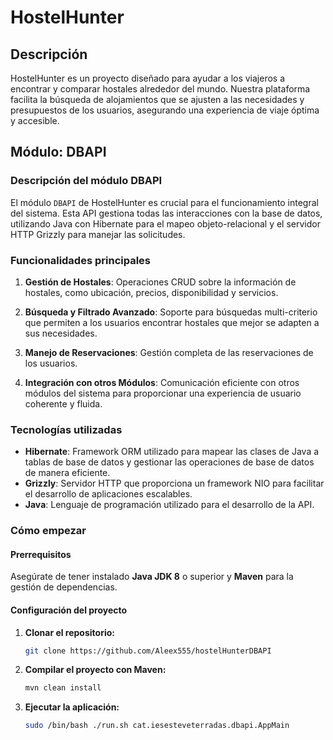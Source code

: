 # HostelHunter

## Descripción
HostelHunter es un proyecto diseñado para ayudar a los viajeros a encontrar y comparar hostales alrededor del mundo. Nuestra plataforma facilita la búsqueda de alojamientos que se ajusten a las necesidades y presupuestos de los usuarios, asegurando una experiencia de viaje óptima y accesible.

## Módulo: DBAPI

### Descripción del módulo DBAPI

El módulo `DBAPI` de HostelHunter es crucial para el funcionamiento integral del sistema. Esta API gestiona todas las interacciones con la base de datos, utilizando Java con Hibernate para el mapeo objeto-relacional y el servidor HTTP Grizzly para manejar las solicitudes.

### Funcionalidades principales

1. **Gestión de Hostales**: Operaciones CRUD sobre la información de hostales, como ubicación, precios, disponibilidad y servicios.

2. **Búsqueda y Filtrado Avanzado**: Soporte para búsquedas multi-criterio que permiten a los usuarios encontrar hostales que mejor se adapten a sus necesidades.

3. **Manejo de Reservaciones**: Gestión completa de las reservaciones de los usuarios.

4. **Integración con otros Módulos**: Comunicación eficiente con otros módulos del sistema para proporcionar una experiencia de usuario coherente y fluida.

### Tecnologías utilizadas

- **Hibernate**: Framework ORM utilizado para mapear las clases de Java a tablas de base de datos y gestionar las operaciones de base de datos de manera eficiente.
- **Grizzly**: Servidor HTTP que proporciona un framework NIO para facilitar el desarrollo de aplicaciones escalables.
- **Java**: Lenguaje de programación utilizado para el desarrollo de la API.

### Cómo empezar

#### Prerrequisitos

Asegúrate de tener instalado **Java JDK 8** o superior y **Maven** para la gestión de dependencias.

#### Configuración del proyecto

1. **Clonar el repositorio:**
   ```bash
   git clone https://github.com/Aleex555/hostelHunterDBAPI


2. **Compilar el proyecto con Maven:**
   ```bash
   mvn clean install

3. **Ejecutar la aplicación:**
   ```bash
   sudo /bin/bash ./run.sh cat.iesesteveterradas.dbapi.AppMain



